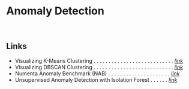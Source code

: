 Anomaly Detection
=================
<br>


Links 
-----

-  Visualizing K-Means Clustering . . . . . . . . . . . . . . . . . . . . . . . . . . . [*link*](https://www.naftaliharris.com/blog/visualizing-k-means-clustering/)
-  Visualizing DBSCAN Clustering . . . . . . . . . . . . . . . . . . . . . . . . . . . [*link*](https://www.naftaliharris.com/blog/visualizing-dbscan-clustering/)
-  Numenta Anomaly Benchmark (NAB) . . . . . . . . . . . . . . . . . . . . . [*link*](https://github.com/numenta/NAB)
-  Unsupervised Anomaly Detection with Isolation Forest . . . . . . [*link*](https://www.youtube.com/watch?v=5p8B2Ikcw-k)



